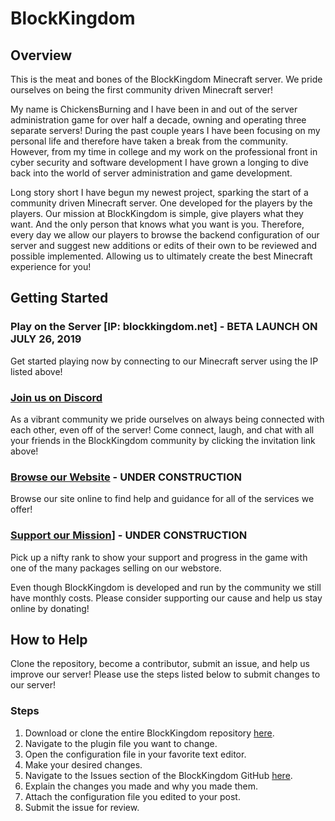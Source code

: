 
# BlockKingdom
## Overview
This is the meat and bones of the BlockKingdom Minecraft server. We pride ourselves on being the first community driven Minecraft server!

My name is ChickensBurning and I have been in and out of the server administration game for over half a decade, owning and operating three separate servers! During the past couple years I have been focusing on my personal life and therefore have taken a break from the community. However, from my time in college and my work on the professional front in cyber security and software development I have grown a longing to dive back into the world of server administration and game development.

Long story short I have begun my newest project, sparking the start of a community driven Minecraft server. One developed for the players by the players. Our mission at BlockKingdom is simple, give players what they want. And the only person that knows what you want is you. Therefore, every day we allow our players to browse the backend configuration of our server and suggest new additions or edits of their own to be reviewed and possible implemented. Allowing us to ultimately create the best Minecraft experience for you!

## Getting Started
### Play on the Server [IP: blockkingdom.net] - BETA LAUNCH ON JULY 26, 2019
Get started playing now by connecting to our Minecraft server using the IP listed above!

### [Join us on Discord](https://discord.gg/rRYjyha)
As a vibrant community we pride ourselves on always being connected with each other, even off of the server! Come connect, laugh, and chat with all your friends in the BlockKingdom community by clicking the invitation link above!

### [Browse our Website](www.blockkingdom.net) - UNDER CONSTRUCTION
Browse our site online to find help and guidance for all of the services we offer!

### [Support our Mission](www.blockkingdom.buycraft.net)] - UNDER CONSTRUCTION
Pick up a nifty rank to show your support and progress in the game with one of the many packages selling on our webstore.

Even though BlockKingdom is developed and run by the community we still have monthly costs. Please consider supporting our cause and help us stay online by donating!

## How to Help
Clone the repository, become a contributor, submit an issue, and help us improve our server! Please use the steps listed below to submit changes to our server!

### Steps
1. Download or clone the entire BlockKingdom repository [here](https://github.com/ChickensBurning/BlockKingdom/archive/master.zip).
2. Navigate to the plugin file you want to change.
3. Open the configuration file in your favorite text editor.
4. Make your desired changes.
5. Navigate to the Issues section of the BlockKingdom GitHub [here](https://github.com/ChickensBurning/BlockKingdom/issues).
6. Explain the changes you made and why you made them.
7. Attach the configuration file you edited to your post.
8. Submit the issue for review.
